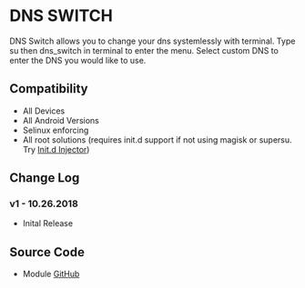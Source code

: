 # DNS SWITCH
DNS Switch allows you to change your dns systemlessly with terminal. Type su then dns_switch in terminal to enter the menu. Select custom DNS to enter the DNS you would like to use. 

## Compatibility
* All Devices 
* All Android Versions
* Selinux enforcing
* All root solutions (requires init.d support if not using magisk or supersu. Try [Init.d Injector](https://forum.xda-developers.com/android/software-hacking/mod-universal-init-d-injector-wip-t3692105))

## Change Log
### v1 - 10.26.2018
* Inital Release


## Source Code
* Module [GitHub](https://github.com/JohnFawkes/DNSSwitch)
